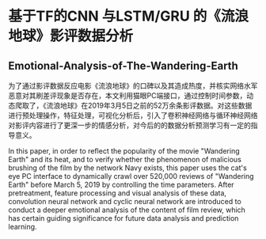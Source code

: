 # 基于TF的CNN 与LSTM/GRU 的《流浪地球》影评数据分析
## Emotional-Analysis-of-The-Wandering-Earth
为了通过影评数据反应电影《流浪地球》的口碑以及其造成热度，并核实网络水军恶意对其刷差评现象是否存在，本文利用猫眼PC端接口，通过控制时间参数，动态爬取了，《流浪地球》在2019年3月5日之前的52万余条影评数据。对这些数据进行预处理操作，特征处理，可视化分析后，引入了卷积神经网络与循环神经网络对影评内容进行了更深一步的情感分析，对今后的的数据分析预测学习有一定的指导意义。

In this paper, in order to reflect the popularity of the movie "Wandering Earth" and its heat, and to verify whether the phenomenon of malicious brushing of the film by the network Navy exists, this paper uses the cat's eye PC interface to dynamically crawl over 520,000 reviews of "Wandering Earth" before March 5, 2019 by controlling the time parameters. After pretreatment, feature processing and visual analysis of these data, convolution neural network and cyclic neural network are introduced to conduct a deeper emotional analysis of the content of film review, which has certain guiding significance for future data analysis and prediction learning. 
